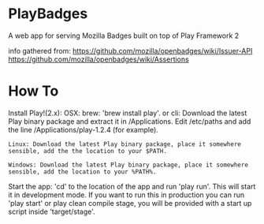 PlayBadges
==========

A web app for serving Mozilla Badges built on top of Play Framework 2

info gathered from:
https://github.com/mozilla/openbadges/wiki/Issuer-API
https://github.com/mozilla/openbadges/wiki/Assertions

How To
======

Install Play!(2.x):
	OSX:
		brew: 'brew install play'.
		or
		cli: Download the latest Play binary package and extract it in /Applications. Edit /etc/paths and add the line /Applications/play-1.2.4 (for example).
		
	Linux: Download the latest Play binary package, place it somewhere sensible, add the the location to your $PATH.
	
	Windows: Download the latest Play binary package, place it somewhere sensible, add the location to your %PATH%.
	
Start the app:
	'cd' to the location of the app and run 'play run'. This will start it in development mode.
	If you want to run this in production you can run 'play start' or play clean compile stage, you will be provided with a start up script inside 'target/stage'.
	
	